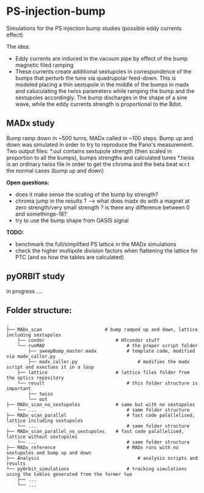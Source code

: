 # PS-injection-bump
Simulations for the PS injection bump studies (possible eddy currents effect)

The idea:
- Eddy currents are induced in the vacuum pipe by effect of the bump magnetic filed ramping
- These currents create additional sextupoles in correspondence of the bumps that perturb the tune via quadrupolar feed-down. This is modeled placing a thin sextupole in the middle of the bumps in madx and caluculating the twiss parameters while ramping the bump and the sextupoles accordingly. The bump discharges in the shape of a sine wave, while the eddy currents strength is proportional to the Bdot.

## MADx study
Bump ramp down in ~500 turns, MADx called in ~100 steps. Bump up and down was simulated in order to try to reproduce the Pano's measurement.
Two output files: 
*.out contains sextupole strength (then scaled in proportion to all the bumps), bumps strengths and calculated tunes
*.twiss is an ordinary twiss file in order to get the chroma and the beta beat w.r.t the normal cases (bump up and down)

**Open questions:**
- does it make sense the scaling of the bump by strength?
- chroma jump in the results ? --> what does madx do with a magnet at zero strength/very small strength ? is there any difference between 0 and somethinge-18?
- try to use the bump shape from OASIS signal

**TODO:**
- benchmark the full/simplified PS lattice in the MADx simulations
- check the higher multipole division factors when flattening the lattice for PTC (and so how the tables are calculated)

## pyORBIT study
in progress ....

## Folder structure:
```
.
├── MADx_scan						# bump ramped up and down, lattice including sextupoles
    ├── condor							# HTcondor stuff
    └── runMAD  							# the proper script folder
    	├── sweepBump_master.madx			# template code, modified via madx_caller.py
    	├── madx_caller.py    					# modifies the madx script and exectues it in a loop
	├── lattice							# lattice files folder from the optics repository
	└── result   							# this folder structure is important
		├── twiss
		└── out
├── MADx_scan_no_sextupoles        		# same but with no sextupoles
    └── ...  								# same folder structure
├── MADx_scan_parallel                		# fast code palallelised, lattice including sextupoles
    └── ...  								# same folder structure
├── MADx_scan_parallel_no_sextupoles	# fast code palallelised, lattice without sextupoles
    └── ...  								# same folder structure
├── MADx_reference           				# MADx runs with no sextupoles and bump up and down
├── Analysis                					# analysis scripts and results
└── pyOrbit_simulations      				# tracking simulations using the tables generated from the former two
    ├── ...            
    └── ...   

```
